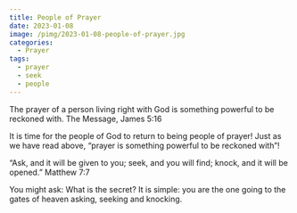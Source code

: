 ```yaml
---
title: People of Prayer
date: 2023-01-08
image: /pimg/2023-01-08-people-of-prayer.jpg
categories:
  - Prayer
tags:
  - prayer
  - seek
  - people
---
```


<p data-block-key="6ranw">The prayer of a person living right with God is something powerful to be reckoned with. The Message, James 5:16 </p><p data-block-key="6g9ah">It is time for the people of God to return to being people of prayer! Just as we have read above, “prayer is something powerful to be reckoned with”!</p><p data-block-key="dvhop">“Ask, and it will be given to you; seek, and you will find; knock, and it will be opened.” Matthew 7:7</p><p data-block-key="5r6ja">You might ask: What is the secret? It is simple: you are the one going to the gates of heaven asking, seeking and knocking. </p>

